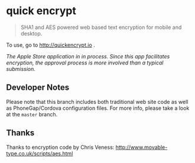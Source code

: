quick encrypt
================

> SHA1 and AES powered web based text encryption for mobile and desktop.

To use, go to http://quickencrypt.io . 

_The Apple Store application in in process. Since this app facilitates encryption, the approval process is more involved than a typical submission._

## Developer Notes 

Please note that this branch includes both traditional web site code as well as PhoneGap/Cordova configuration files. For more info, please take a look at the `master` branch.

## Thanks

Thanks to encryption code by Chris Veness: http://www.movable-type.co.uk/scripts/aes.html


